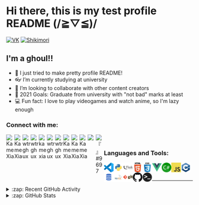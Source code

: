 # Hi there, this is my test profile README (/≧▽≦)/

[![VK](https://img.shields.io/badge/kamexia-VK-0077FF?style=for-the-badge&logo=vk&logoColor=9cf)][vk]
[![Shikimori](<https://img.shields.io/badge/(%EF%BE%89%E2%97%95%E3%83%AE%E2%97%95)%EF%BE%89*:%EF%BD%A5%EF%BE%9F%E2%9C%A7-%E3%81%8A%E3%81%8B%E3%81%88%E3%82%8A%E3%81%AA%E3%81%95%E3%81%84-ff69b4?style=for-the-badge&logo=shikimori&logoColor=white>)](https://shikimori.one/)

## I'm a ghoul!!

- 💚 I just tried to make pretty profile README!
- 👓 I’m currently studying at university
- 👯 I’m looking to collaborate with other content creators
- 📕 2021 Goals: Graduate from university with "not bad" marks at least
- 💻 Fun fact: I love to play videogames and watch anime, so I'm lazy enough

### Connect with me:

[<img align="left" alt="KameXia" width="22px" src="https://cdn.jsdelivr.net/npm/simple-icons@v3/icons/vk.svg" />][vk]
[<img align="left" alt="KameXia" width="22px" src="https://cdn.jsdelivr.net/npm/simple-icons@v3/icons/shikimori.svg" />][shikimori]
[<img align="left" alt="wtrghux" width="22px" src="https://cdn.jsdelivr.net/npm/simple-icons@v3/icons/twitter.svg" />][twitter]
[<img align="left" alt="wtrghux" width="22px" src="https://cdn.jsdelivr.net/npm/simple-icons@v3/icons/pixiv.svg" />][pixiv]
[<img align="left" alt="kamexia" width="22px" src="https://cdn.jsdelivr.net/npm/simple-icons@v3/icons/tumblr.svg" />][tumblr]
[<img align="left" alt="wtrghux" width="22px" src="https://cdn.jsdelivr.net/npm/simple-icons@v3/icons/facebook.svg" />][facebook]
[<img align="left" alt="wtrghux" width="22px" src="https://cdn.jsdelivr.net/npm/simple-icons@v3/icons/twitch.svg" />][twitch]
[<img align="left" alt="KameXia" width="22px" src="https://cdn.jsdelivr.net/npm/simple-icons@v3/icons/steam.svg" />][steam]
[<img align="left" alt="KameXia" width="22px" src="https://cdn.jsdelivr.net/npm/simple-icons@v3/icons/telegram.svg" />][telegram]
[<img align="left" alt="KameXia" width="22px" src="https://cdn.jsdelivr.net/npm/simple-icons@v3/icons/skype.svg" />][skype]
[<img align="left" alt="່່ " width="22px" src="https://cdn.jsdelivr.net/npm/simple-icons@v3/icons/odnoklassniki.svg" />][ok]
<img align="left" alt="『 』#9697" width="22px" src="https://cdn.jsdelivr.net/npm/simple-icons@v3/icons/discord.svg" />

<br />

### Languages and Tools:

<img align="left" alt="Visual Studio Code" width="26px" src="https://raw.githubusercontent.com/github/explore/80688e429a7d4ef2fca1e82350fe8e3517d3494d/topics/visual-studio-code/visual-studio-code.png" />
<img align="left" alt="Python" width="26px" src="https://raw.githubusercontent.com/github/explore/80688e429a7d4ef2fca1e82350fe8e3517d3494d/topics/python/python.png" />
<img align="left" alt="Flask" width="26px" src="https://raw.githubusercontent.com/github/explore/80688e429a7d4ef2fca1e82350fe8e3517d3494d/topics/flask/flask.png" />
<img align="left" alt="HTML5" width="26px" src="https://raw.githubusercontent.com/github/explore/80688e429a7d4ef2fca1e82350fe8e3517d3494d/topics/html/html.png" />
<img align="left" alt="CSS3" width="26px" src="https://raw.githubusercontent.com/github/explore/80688e429a7d4ef2fca1e82350fe8e3517d3494d/topics/css/css.png" />
<img align="left" alt="Vue" width="26px" src="https://raw.githubusercontent.com/github/explore/80688e429a7d4ef2fca1e82350fe8e3517d3494d/topics/vue/vue.png" />
<img align="left" alt="C#" width="26px" src="https://raw.githubusercontent.com/github/explore/80688e429a7d4ef2fca1e82350fe8e3517d3494d/topics/csharp/csharp.png" />
<img align="left" alt="JavaScript" width="26px" src="https://raw.githubusercontent.com/github/explore/80688e429a7d4ef2fca1e82350fe8e3517d3494d/topics/javascript/javascript.png" />
<img align="left" alt="C++" width="26px" src="https://raw.githubusercontent.com/github/explore/80688e429a7d4ef2fca1e82350fe8e3517d3494d/topics/cpp/cpp.png" />
<img align="left" alt="SQL" width="26px" src="https://raw.githubusercontent.com/github/explore/80688e429a7d4ef2fca1e82350fe8e3517d3494d/topics/sql/sql.png" />
<img align="left" alt="MySQL" width="26px" src="https://raw.githubusercontent.com/github/explore/80688e429a7d4ef2fca1e82350fe8e3517d3494d/topics/mysql/mysql.png" />
<img align="left" alt="Git" width="26px" src="https://raw.githubusercontent.com/github/explore/80688e429a7d4ef2fca1e82350fe8e3517d3494d/topics/git/git.png" />
<img align="left" alt="GitHub" width="26px" src="https://raw.githubusercontent.com/github/explore/78df643247d429f6cc873026c0622819ad797942/topics/github/github.png" />
<img align="left" alt="Terminal" width="26px" src="https://raw.githubusercontent.com/github/explore/80688e429a7d4ef2fca1e82350fe8e3517d3494d/topics/terminal/terminal.png" />

<br />
<br />

---

<details>
    <summary>:zap: Recent GitHub Activity</summary>

<!--START_SECTION:activity-->
<!--END_SECTION:activity-->

</details>

<details>

<summary>:zap: GitHub Stats</summary>
    <img align="left" alt="KameXia's GitHub Stats" src="https://github-readme-stats.vercel.app/api?username=wtrghux&show_icons=true&hide_border=true&theme=cobalt" />

</details>

[vk]: https://vk.com/kamexia
[shikimori]: https://shikimori.one/KameXia
[twitter]: https://twitter.com/wtrghux
[pixiv]: https://www.pixiv.net/en/users/21408682
[tumblr]: http://kamexia.tumblr.com/
[facebook]: https://www.facebook.com/wtrghux/
[twitch]: https://www.twitch.tv/constantine_wtrghux
[steam]: https://steamcommunity.com/id/KameXia/
[telegram]: https://t.me/KameXia
[skype]: https://join.skype.com/invite/HaUDCGZyksVG
[ok]: https://ok.ru/profile/588875756555
